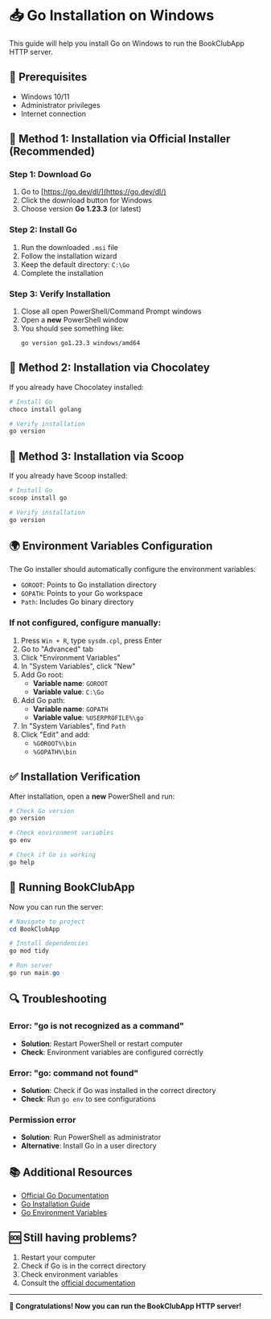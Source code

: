 # 📥 Go Installation on Windows

This guide will help you install Go on Windows to run the BookClubApp HTTP server.

## 🎯 Prerequisites

- Windows 10/11
- Administrator privileges
- Internet connection

## 🚀 Method 1: Installation via Official Installer (Recommended)

### Step 1: Download Go
1. Go to [https://go.dev/dl/](https://go.dev/dl/)
2. Click the download button for Windows
3. Choose version **Go 1.23.3** (or latest)

### Step 2: Install Go
1. Run the downloaded `.msi` file
2. Follow the installation wizard
3. Keep the default directory: `C:\Go`
4. Complete the installation

### Step 3: Verify Installation
1. Close all open PowerShell/Command Prompt windows
2. Open a **new** PowerShell window
3. You should see something like:
   ```
   go version go1.23.3 windows/amd64
   ```

## 🔧 Method 2: Installation via Chocolatey

If you already have Chocolatey installed:

```powershell
# Install Go
choco install golang

# Verify installation
go version
```

## 🔧 Method 3: Installation via Scoop

If you already have Scoop installed:

```powershell
# Install Go
scoop install go

# Verify installation
go version
```

## 🌍 Environment Variables Configuration

The Go installer should automatically configure the environment variables:

- `GOROOT`: Points to Go installation directory
- `GOPATH`: Points to your Go workspace
- `Path`: Includes Go binary directory

### If not configured, configure manually:

1. Press `Win + R`, type `sysdm.cpl`, press Enter
2. Go to "Advanced" tab
3. Click "Environment Variables"
4. In "System Variables", click "New"
5. Add Go root:
   - **Variable name**: `GOROOT`
   - **Variable value**: `C:\Go`
6. Add Go path:
   - **Variable name**: `GOPATH`
   - **Variable value**: `%USERPROFILE%\go`
7. In "System Variables", find `Path`
8. Click "Edit" and add:
   - `%GOROOT%\bin`
   - `%GOPATH%\bin`

## ✅ Installation Verification

After installation, open a **new** PowerShell and run:

```powershell
# Check Go version
go version

# Check environment variables
go env

# Check if Go is working
go help
```

## 🚀 Running BookClubApp

Now you can run the server:

```powershell
# Navigate to project
cd BookClubApp

# Install dependencies
go mod tidy

# Run server
go run main.go
```

## 🔍 Troubleshooting

### Error: "go is not recognized as a command"
- **Solution**: Restart PowerShell or restart computer
- **Check**: Environment variables are configured correctly

### Error: "go: command not found"
- **Solution**: Check if Go was installed in the correct directory
- **Check**: Run `go env` to see configurations

### Permission error
- **Solution**: Run PowerShell as administrator
- **Alternative**: Install Go in a user directory

## 📚 Additional Resources

- [Official Go Documentation](https://golang.org/doc/)
- [Go Installation Guide](https://golang.org/doc/install)
- [Go Environment Variables](https://golang.org/doc/install#environment)

## 🆘 Still having problems?

1. Restart your computer
2. Check if Go is in the correct directory
3. Check environment variables
4. Consult the [official documentation](https://golang.org/doc/install)

---

**🎉 Congratulations! Now you can run the BookClubApp HTTP server!**
